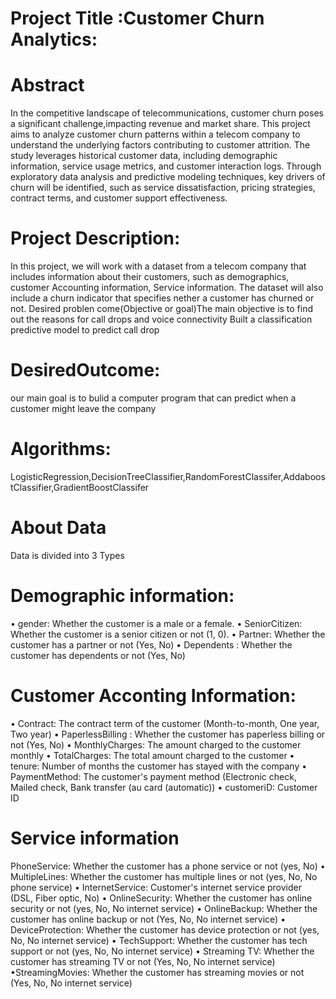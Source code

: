 # Project Title :Customer Churn Analytics:
# Abstract
In the competitive landscape of telecommunications, customer churn poses a significant challenge,impacting revenue and market share. This project aims to analyze customer churn patterns within a telecom company to understand the underlying factors contributing to customer attrition. The study leverages historical customer data, including demographic information, service usage metrics, and customer interaction logs. Through exploratory data 
analysis and predictive modeling techniques, key drivers of churn will be identified, such as service dissatisfaction, pricing strategies, contract terms, and customer support effectiveness.
# Project Description:
In this project, we will work with a dataset from a telecom company that includes information about their customers, such as demographics, customer Accounting information, Service information. The dataset will also include a churn indicator that specifies nether a customer has churned or not.
Desired problen
come(Objective or goal)The main objective is to find out the reasons for call drops and voice connectivity
Built a classification predictive model to predict call drop
# DesiredOutcome:
our main goal is to  bulid a computer program that can predict when a customer might leave the company
# Algorithms:
LogisticRegression,DecisionTreeClassifier,RandomForestClassifer,AddaboostClassifier,GradientBoostClassifer
# About Data
Data is divided into 3 Types
# Demographic information:
• gender: Whether the customer is a male or a female.
• SeniorCitizen: Whether the customer is a senior citizen or not (1, 0).
• Partner: Whether the customer has a partner or not (Yes, No)
• Dependents : Whether the customer has dependents or not (Yes, No)
# Customer Acconting Information:
• Contract: The contract term of the customer (Month-to-month, One year, Two year)
• PaperlessBilling : Whether the customer has paperless billing or not (Yes, No)
• MonthlyCharges: The amount charged to the customer monthly
• TotalCharges: The total amount charged to the customer
• tenure: Number of months the customer has stayed with the company
• PaymentMethod: The customer's payment method (Electronic check, Mailed check, Bank transfer (au card (automatic))
• customeriD: Customer ID
# Service information
PhoneService: Whether the customer has a phone service or not (yes, No)
• MultipleLines: Whether the customer has multiple lines or not (yes, No, No phone service)
• InternetService: Customer's internet service provider (DSL, Fiber optic, No)
• OnlineSecurity: Whether the customer has online security or not (yes, No, No internet service)
• OnlineBackup: Whether the customer has online backup or not (Yes, No, No internet service)
• DeviceProtection: Whether the customer has device protection or not (yes, No, No internet service)
• TechSupport: Whether the customer has tech support or not (yes, No, No internet service)
• Streaming TV: Whether the customer has streaming TV or not (Yes, No, No internet service)
•StreamingMovies: Whether the customer has streaming movies or not (Yes, No, No internet service)




